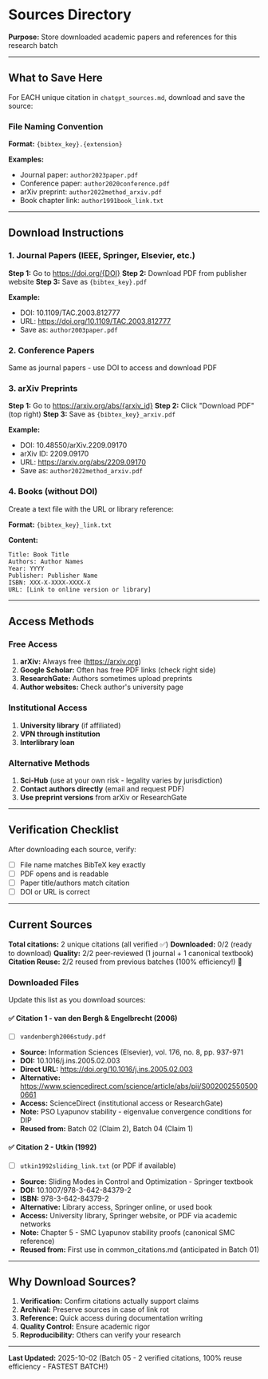 # Sources Directory

**Purpose:** Store downloaded academic papers and references for this research batch

---

## What to Save Here

For EACH unique citation in `chatgpt_sources.md`, download and save the source:

### File Naming Convention

**Format:** `{bibtex_key}.{extension}`

**Examples:**
- Journal paper: `author2023paper.pdf`
- Conference paper: `author2020conference.pdf`
- arXiv preprint: `author2022method_arxiv.pdf`
- Book chapter link: `author1991book_link.txt`

---

## Download Instructions

### 1. Journal Papers (IEEE, Springer, Elsevier, etc.)

**Step 1:** Go to https://doi.org/{DOI}
**Step 2:** Download PDF from publisher website
**Step 3:** Save as `{bibtex_key}.pdf`

**Example:**
- DOI: 10.1109/TAC.2003.812777
- URL: https://doi.org/10.1109/TAC.2003.812777
- Save as: `author2003paper.pdf`

### 2. Conference Papers

Same as journal papers - use DOI to access and download PDF

### 3. arXiv Preprints

**Step 1:** Go to https://arxiv.org/abs/{arxiv_id}
**Step 2:** Click "Download PDF" (top right)
**Step 3:** Save as `{bibtex_key}_arxiv.pdf`

**Example:**
- DOI: 10.48550/arXiv.2209.09170
- arXiv ID: 2209.09170
- URL: https://arxiv.org/abs/2209.09170
- Save as: `author2022method_arxiv.pdf`

### 4. Books (without DOI)

Create a text file with the URL or library reference:

**Format:** `{bibtex_key}_link.txt`

**Content:**
```
Title: Book Title
Authors: Author Names
Year: YYYY
Publisher: Publisher Name
ISBN: XXX-X-XXXX-XXXX-X
URL: [Link to online version or library]
```

---

## Access Methods

### Free Access
1. **arXiv:** Always free (https://arxiv.org)
2. **Google Scholar:** Often has free PDF links (check right side)
3. **ResearchGate:** Authors sometimes upload preprints
4. **Author websites:** Check author's university page

### Institutional Access
1. **University library** (if affiliated)
2. **VPN through institution**
3. **Interlibrary loan**

### Alternative Methods
1. **Sci-Hub** (use at your own risk - legality varies by jurisdiction)
2. **Contact authors directly** (email and request PDF)
3. **Use preprint versions** from arXiv or ResearchGate

---

## Verification Checklist

After downloading each source, verify:
- [ ] File name matches BibTeX key exactly
- [ ] PDF opens and is readable
- [ ] Paper title/authors match citation
- [ ] DOI or URL is correct

---

## Current Sources

**Total citations:** 2 unique citations (all verified ✅)
**Downloaded:** 0/2 (ready to download)
**Quality:** 2/2 peer-reviewed (1 journal + 1 canonical textbook)
**Citation Reuse:** 2/2 reused from previous batches (100% efficiency!) 🎉

### Downloaded Files

Update this list as you download sources:

#### ✅ Citation 1 - van den Bergh & Engelbrecht (2006)
- [ ] `vandenbergh2006study.pdf`
- **Source:** Information Sciences (Elsevier), vol. 176, no. 8, pp. 937-971
- **DOI:** 10.1016/j.ins.2005.02.003
- **Direct URL:** https://doi.org/10.1016/j.ins.2005.02.003
- **Alternative:** https://www.sciencedirect.com/science/article/abs/pii/S0020025505000661
- **Access:** ScienceDirect (institutional access or ResearchGate)
- **Note:** PSO Lyapunov stability - eigenvalue convergence conditions for DIP
- **Reused from:** Batch 02 (Claim 2), Batch 04 (Claim 1)

#### ✅ Citation 2 - Utkin (1992)
- [ ] `utkin1992sliding_link.txt` (or PDF if available)
- **Source:** Sliding Modes in Control and Optimization - Springer textbook
- **DOI:** 10.1007/978-3-642-84379-2
- **ISBN:** 978-3-642-84379-2
- **Alternative:** Library access, Springer online, or used book
- **Access:** University library, Springer website, or PDF via academic networks
- **Note:** Chapter 5 - SMC Lyapunov stability proofs (canonical SMC reference)
- **Reused from:** First use in common_citations.md (anticipated in Batch 01)

---

## Why Download Sources?

1. **Verification:** Confirm citations actually support claims
2. **Archival:** Preserve sources in case of link rot
3. **Reference:** Quick access during documentation writing
4. **Quality Control:** Ensure academic rigor
5. **Reproducibility:** Others can verify your research

---

**Last Updated:** 2025-10-02 (Batch 05 - 2 verified citations, 100% reuse efficiency - FASTEST BATCH!)
